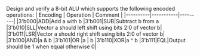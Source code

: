 Design and verify a 8-bit ALU which supports the following encoded operations:
| Encoding | Operation | Comment |
|----------|-----------|---------|
|3'b000|ADD|Add a with b
|3'b001|SUB|Subtract b from a
|3'b010|SLL|Vector a should left shift using bits 2:0 of vector b|
|3'b011|LSR|Vector a should right shift using bits 2:0 of vector b|
|3'b100|AND|a & b
|3'b101|OR |a | b
|3'b110|XOR|a ^ b
|3'b111|EQL|Output should be 1 when equal otherwise 0|
